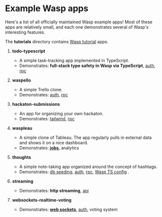 # Example Wasp apps

Here's a list of all officially maintained Wasp example apps!
Most of these apps are relatively small, and each one demonstrates several of Wasp's interesting features.

The **tutorials** directory contains [Wasp tutorial](https://wasp.sh/docs/tutorial/create) apps.

1. **todo-typescript**

   - A simple task-tracking app implemented in TypeScript.
   - Demonstrates: **full-stack type safety in Wasp via TypeScript**, [auth](https://wasp.sh/docs/auth/overview), [rpc](https://wasp.sh/docs/data-model/operations/overview)

1. **waspello**

   - A simple Trello clone.
   - Demonstrates: [auth](https://wasp.sh/docs/auth/overview), [rpc](https://wasp.sh/docs/data-model/operations/overview)

1. **hackaton-submissions**

   - An app for organizing your own hackaton.
   - Demonstrates: [tailwind](https://wasp.sh/docs/project/css-frameworks#tailwind), [rpc](https://wasp.sh/docs/data-model/operations/overview)

1. **waspleau**

   - A simple clone of Tableau. The app regularly pulls in external data and shows it on a nice dashboard.
   - Demonstrates: **[jobs](https://wasp.sh/docs/advanced/jobs)**, analytics

1. **thoughts**

   - A simple note-taking app organized around the concept of hashtags.
   - Demonstrates: [db seeding](https://wasp.sh/docs/data-model/databases#seeding-the-database), [auth](https://wasp.sh/docs/auth/overview), [rpc](https://wasp.sh/docs/data-model/operations/overview), [Wasp TS config](https://wasp.sh/docs/general/wasp-ts-config) .

1. **streaming**

   - Demonstrates: **http streaming**, [api](https://wasp.sh/docs/advanced/apis)

1. **websockets-realtime-voting**
   - Demonstrates: **[web sockets](https://wasp.sh/docs/advanced/web-sockets)**, [auth](https://wasp.sh/docs/auth/overview), voting system
